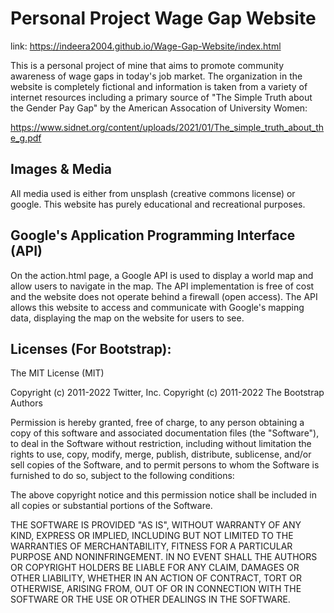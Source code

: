 # Personal Project Wage Gap Website 

link: https://indeera2004.github.io/Wage-Gap-Website/index.html

This is a personal project of mine that aims to promote community awareness of wage gaps in today's job market. The organization in the website is completely fictional and information is taken from a variety of internet resources including a primary source of "The Simple Truth about the Gender Pay Gap" by the American Assocation of University Women: 

https://www.sidnet.org/content/uploads/2021/01/The_simple_truth_about_the_g.pdf


## Images & Media 

All media used is either from unsplash (creative commons license) or google. This website has purely educational and recreational purposes. 


## Google's Application Programming Interface (API)  

On the action.html page, a Google API is used to display a world map and allow users to navigate in the map. The API implementation is free of cost and the website does not operate behind a firewall (open access). The API allows this website to access and communicate with Google's mapping data, displaying the map on the website for users to see. 

## Licenses (For Bootstrap): 

The MIT License (MIT)

Copyright (c) 2011-2022 Twitter, Inc.
Copyright (c) 2011-2022 The Bootstrap Authors

Permission is hereby granted, free of charge, to any person obtaining a copy
of this software and associated documentation files (the "Software"), to deal
in the Software without restriction, including without limitation the rights
to use, copy, modify, merge, publish, distribute, sublicense, and/or sell
copies of the Software, and to permit persons to whom the Software is
furnished to do so, subject to the following conditions:

The above copyright notice and this permission notice shall be included in
all copies or substantial portions of the Software.

THE SOFTWARE IS PROVIDED "AS IS", WITHOUT WARRANTY OF ANY KIND, EXPRESS OR
IMPLIED, INCLUDING BUT NOT LIMITED TO THE WARRANTIES OF MERCHANTABILITY,
FITNESS FOR A PARTICULAR PURPOSE AND NONINFRINGEMENT. IN NO EVENT SHALL THE
AUTHORS OR COPYRIGHT HOLDERS BE LIABLE FOR ANY CLAIM, DAMAGES OR OTHER
LIABILITY, WHETHER IN AN ACTION OF CONTRACT, TORT OR OTHERWISE, ARISING FROM,
OUT OF OR IN CONNECTION WITH THE SOFTWARE OR THE USE OR OTHER DEALINGS IN
THE SOFTWARE.
